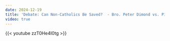 ```yaml
---
date: 2024-12-19
title: 'Debate: Can Non-Catholics Be Saved?  - Bro. Peter Dimond vs. Pinesap'
video: true
---
```



{{< youtube zzT0He4I0tg >}}
